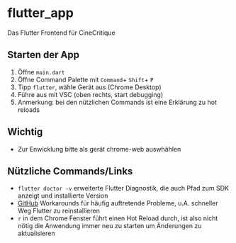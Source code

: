 # flutter_app

Das Flutter Frontend für CineCritique

## Starten der App
1. Öffne ``main.dart``
2. Öffne Command Palette mit ``Command``+ ``Shift``+ ``P``
3. Tipp ``flutter``, wähle Gerät aus (Chrome Desktop)
4. Führe aus mit VSC (oben rechts, start debugging)
5. Anmerkung: bei den nützlichen Commands ist eine Erklärung zu hot reloads


## Wichtig

- Zur Enwicklung bitte als gerät chrome-web auswhählen

## Nützliche Commands/Links
- ``flutter doctor -v`` erweiterte Flutter Diagnostik, die auch Pfad zum SDK anzeigt und installierte Version
- [GitHub](https://github.com/flutter/flutter/blob/master/docs/wiki_archive/Workarounds-for-common-issues.md) Workarounds für häufig auftretende Probleme, u.A. schneller Weg Flutter zu reinstallieren
- ``r`` in dem Chrome Fenster führt einen Hot Reload durch, ist also nicht nötig die Anwendung immer neu zu starten um Änderungen zu aktualisieren
